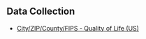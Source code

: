 ## Data Collection
- [City/ZIP/County/FIPS - Quality of Life (US)](https://www.kaggle.com/datasets/zacvaughan/cityzipcountyfips-quality-of-life)
